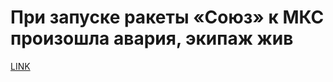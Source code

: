 # При запуске ракеты «Союз» к МКС произошла авария, экипаж жив



[LINK](https://varlamov.ru/3130294.html)